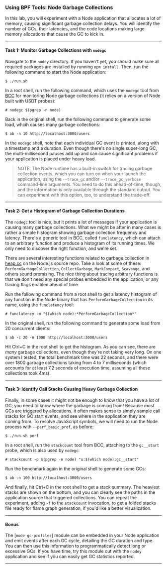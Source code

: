 ### Using BPF Tools: Node Garbage Collections

In this lab, you will experiment with a Node application that allocates a lot of memory, causing significant garbage collection delays. You will identify the number of GCs, their latencies, and the code locations making large memory allocations that cause the GC to kick in.

- - -

#### Task 1: Monitor Garbage Collections with `nodegc`

Navigate to the `nodey` directory. If you haven't yet, you should make sure all required packages are installed by running `npm install`. Then, run the following command to start the Node application:

```
$ ./run.sh
```

In a root shell, run the following command, which uses the `nodegc` tool from [BCC](https://github.com/iovisor/bcc) for monitoring Node garbage collections (it relies on a version of Node built with USDT probes):

```
# nodegc $(pgrep -n node)
```

Back in the original shell, run the following command to generate some load, whcih causes many garbage collections:

```
$ ab -n 10 http://localhost:3000/users
```

In the `nodegc` shell, note that each individual GC event is printed, along with a timestamp and a duration. Even though there's no single super-long GC, the multi-millisecond pauses add up and can cause significant problems if your application is placed under heavy load.

> NOTE: The Node runtime has a built-in switch for tracing garbage collection events, which you can turn on when your launch the application, using the `--trace_gc` and/or `--trace_gc_verbose` command-line arguments. You need to do this ahead-of-time, though, and the information is only available through the standard output. You can experiment with this option, too, to understand the trade-off.

- - -

#### Task 2: Get a Histogram of Garbage Collection Durations

The `nodegc` tool is nice, but it prints a lot of messages if your application is causing many garbage collections. What we might be after in many cases is rather a simple histogram showing garbage collection frequency and latency. There's a generic tool in BCC, called `funclatency`, which can attach to an arbitrary function and produce a histogram of its running times. We only need to discover the right function, and we're set.

There are several interesting functions related to garbage collection in [heap.cc](https://github.com/nodejs/node/blob/2db2857c72c219e5ba1642a345e52cfdd8c44a66/deps/v8/src/heap/heap.cc) on the Node.js source repo. Take a look at some of these: `PerformGarbageCollection`, `CollectGarbage`, `MarkCompact`, `Scavenge`, and others sound promising. The nice thing about tracing arbitrary functions is that we don't need any special probes embedded in the application, or any tracing
flags enabled ahead of time.

Run the following command from a root shell to get a latency histogram of any function in the Node binary that has `PerformGarbageCollection` in its name, using the `funclatency` tool:

```
# funclatency -m "$(which node):*PerformGarbageCollection*"
```

In the original shell, run the following command to generate some load from 20 concurrent clients:

```
$ ab -c 20 -n 1000 http://localhost:3000/users
```

Hit Ctrl+C in the root shell to get the histogram. As you can see, there are _many_ garbage collections, even though they're not taking very long. On one system I tested, the total benchmark time was 22 seconds, and there were over 1800 garbage collections taking from 4 to 7 milliseconds (which accounts for at least 7.2 seconds of execution time, assuming all these collections took 4ms).

- - -

#### Task 3: Identify Call Stacks Causing Heavy Garbage Collection

Finally, in some cases it might not be enough to know that you have a lot of GC; you need to know where the garbage is coming from! Because most GCs are triggered by allocations, it often makes sense to simply sample call stacks for GC start events, and see where in the application they are coming from. To resolve JavaScript symbols, we will need to run the Node process with `--perf_basic_prof`, as before:

```
$ ./run.sh perf
```

In a root shell, run the `stackcount` tool from BCC, attaching to the `gc__start` probe, which is also used by `nodegc`:

```
# stackcount -p $(pgrep -n node) "u:$(which node):gc__start"
```

Run the benchmark again in the original shell to generate some GCs:

```
$ ab -n 100 http://localhost:3000/users
```

And finally, hit Ctrl+C in the root shell to get a stack summary. The heaviest stacks are shown on the bottom, and you can clearly see the paths in the application source that triggered collections. You can repeat the experiment, adding `-f` to the `stackcount` invocation, to get a folded stacks file ready for flame graph generation, if you'd like a better visualization.

- - -

#### Bonus

The [`node-gc-profiler`] module can be embedded in your Node application and emit events after each GC cycle, detailing the GC duration and type. You can then use this information to programmatically detect long or excessive GCs. If you have time, try this module out with the `nodey` application and see if you can easily get GC statistics reported.

- - -
